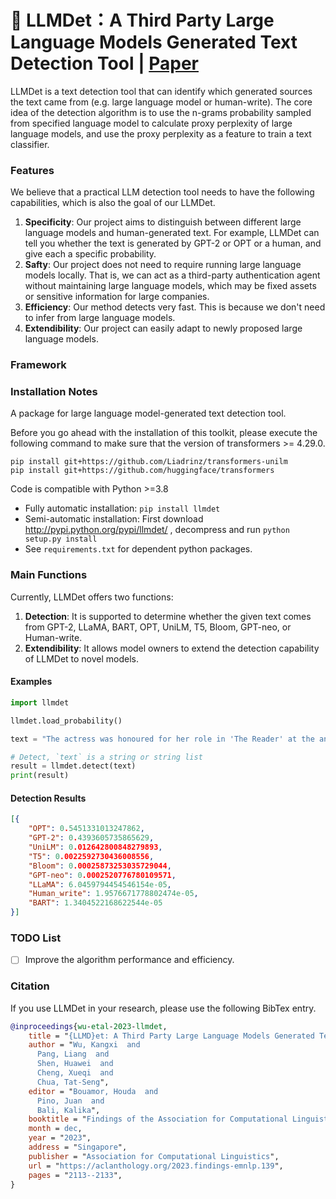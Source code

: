 # 🪬 LLMDet：A Third Party Large Language Models Generated Text Detection Tool | [Paper](https://arxiv.org/abs/2305.15004)

LLMDet is a text detection tool that can identify which generated sources the text came from (e.g. large language model or human-write). The core idea of the detection algorithm is to use the n-grams probability sampled from specified language model to calculate proxy perplexity of large language models, and use the proxy perplexity as a feature to train a text classifier.

### Features
We believe that a practical LLM detection tool needs to have the following capabilities, which is also the goal of our LLMDet.

1. **Specificity**: Our project aims to distinguish between different large language models and human-generated text. For example, LLMDet can tell you whether the text is generated by GPT-2 or OPT or a human, and give each a specific probability.
2. **Safty**: Our project does not need to require running large language models locally. That is, we can act as a third-party authentication agent without maintaining large language models, which may be fixed assets or sensitive information for large companies.
3. **Efficiency**: Our method detects very fast. This is because we don't need to infer from large language models.
4. **Extendibility**: Our project can easily adapt to newly proposed large language models.

### Framework



### Installation Notes
A package for large language model-generated text detection tool.

Before you go ahead with the installation of this toolkit, please execute the following command to make sure that the version of transformers >= 4.29.0.
```shell
pip install git+https://github.com/Liadrinz/transformers-unilm
pip install git+https://github.com/huggingface/transformers
```

Code is compatible with Python >=3.8
  * Fully automatic installation: `pip install llmdet`
  * Semi-automatic installation: First download http://pypi.python.org/pypi/llmdet/ , decompress and run `python setup.py install`
  * See `requirements.txt` for dependent python packages.

### Main Functions
Currently, LLMDet offers two functions:

1. **Detection**: It is supported to determine whether the given text comes from GPT-2, LLaMA, BART, OPT, UniLM, T5, Bloom, GPT-neo, or Human-write.
2. **Extendibility**: It allows model owners to extend the detection capability of LLMDet to novel models.

#### Examples
```python
import llmdet

llmdet.load_probability()

text = "The actress was honoured for her role in 'The Reader' at the annual ceremony, which was held at the Royal Albert Hall. The film, which is based on the novel by the same name by Philip Roth, tells the story of a New York Times reporter who returns to his hometown to cover the death of his brother-in-law. Winslet plays his wife, with whom he has been divided since the death of their son.\nIn the film, Winslet plays the mother of the grieving brother-in-law.\nThe actress also won a Golden Globe for her role in the film at the ceremony in November.\nWinslet was also nominated for an Oscar for her role in 'The Reader'.\nThe 63-year-old Winslet was seen accepting her awards at the ceremony, where she was joined by her husband, John Krasinski, who has been nominated for best supporting actor in the film.\nWinslet and Krasinski met while"

# Detect, `text` is a string or string list
result = llmdet.detect(text)
print(result)
```
#### Detection Results
```json
[{
    "OPT": 0.5451331013247862,
    "GPT-2": 0.4393605735865629, 
    "UniLM": 0.012642800848279893, 
    "T5": 0.0022592730436008556, 
    "Bloom": 0.00025873253035729044, 
    "GPT-neo": 0.0002520776780109571, 
    "LLaMA": 6.0459794454546154e-05, 
    "Human_write": 1.9576671778802474e-05, 
    "BART": 1.3404522168622544e-05
}]
```
### TODO List
  - [ ] Improve the algorithm performance and efficiency.

### Citation
If you use LLMDet in your research, please use the following BibTex entry.
```bibtex
@inproceedings{wu-etal-2023-llmdet,
    title = "{LLMD}et: A Third Party Large Language Models Generated Text Detection Tool",
    author = "Wu, Kangxi  and
      Pang, Liang  and
      Shen, Huawei  and
      Cheng, Xueqi  and
      Chua, Tat-Seng",
    editor = "Bouamor, Houda  and
      Pino, Juan  and
      Bali, Kalika",
    booktitle = "Findings of the Association for Computational Linguistics: EMNLP 2023",
    month = dec,
    year = "2023",
    address = "Singapore",
    publisher = "Association for Computational Linguistics",
    url = "https://aclanthology.org/2023.findings-emnlp.139",
    pages = "2113--2133",
}
```



